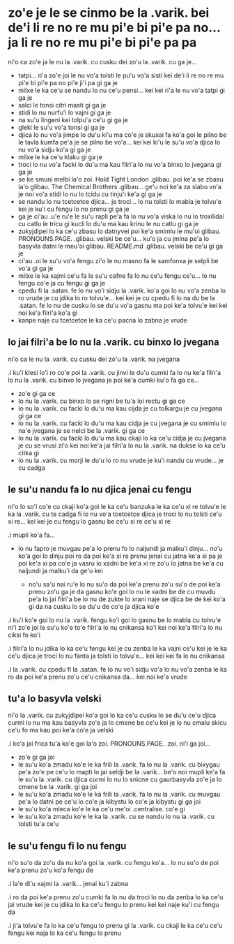 zo'e je le se cinmo be la .varik. bei de'i li re no re mu pi'e bi pi'e pa no... ja li re no re mu pi'e bi pi'e pa pa
====================================================================================================================

ni'o ca zo'e ja le nu la .varik. cu cusku dei zo'u la .varik. cu ga je...

* tatpi... ri'a zo'e joi le nu vo'a tolsti le pu'u vo'a sisti kei de'i li re no re mu pi'e bi pi'e pa no pi'e ji'i pa gi ga je
* milxe le ka ce'u se nandu lo nu ce'u pensi... kei kei ri'a le nu vo'a tatpi gi ga je
* salci le tonsi citri masti gi ga je
* stidi lo nu nurfu'i lo vajni gi ga je
* na su'u lingeni kei tolpu'a ce'u gi ga je
* gleki le su'u vo'a tonsi gi ga je
* djica lo nu vo'a jimpe lo du'u ki'u ma co'e je skuxai fa ko'a goi le pilno be le tavla kumfa pe'a je se pilno be vo'a... kei kei ki'u le su'u vo'a djica lo nu vo'a sidju ko'a gi ga je
* milxe le ka ce'u klaku gi ga je
* troci lo nu vo'a facki lo du'u ma kau filri'a lo nu vo'a binxo lo jvegana gi ga je
* se ke smuni melbi la'o zoi. Hold Tight London .glibau. poi ke'a se zbasu la'o glibau. The Chemical Brothers .glibau... ge'u noi ke'a za slabu vo'a je noi vo'a stidi lo nu lo tcidu cu tinju'i ke'a gi ga je
* se nandu lo nu tcetcetce djica... je troci... lo nu tolsti lo mabla je tolvu'e kei je ku'i cu fengu lo no prenu gi ga je
* ga je ci'au .u'e ru'e le su'u rapli pe'a fa lo nu vo'a viska lo nu lo troxilidai cu catlu le tricu gi kucli lo du'u ma kau krinu le nu catlu gi ga je
* zukyjdipei lo ka ce'u zbasu lo datnyvei poi ke'a smimlu le mu'oi glibau. PRONOUNS.PAGE. .glibau. velski be ce'u... ku'o ja cu jmina pe'a lo basyvla datni le meu'oi glibau. README.md .glibau. velski be ce'u gi ga je
* ci'au .oi le su'u vo'a fengu zi'o le nu masno fa le samfonxa je selpli be vo'a gi ga je
* milxe le ka xajmi ce'u fa le su'u cafne fa lo nu ce'u fengu ce'u... lo nu fengu co'e ja cu fengu gi ga je
* cpedu fi la .satan. fe lo nu vo'i sidju la .varik. ko'a goi lo nu vo'a zenba lo ro vrude je cu jdika lo ro tolvu'e... kei kei je cu cpedu fi lo na du be la .satan. fe lo nu de cusku lo se du'u vo'a gasnu ma poi ke'a tolvu'e kei kei noi ke'a filri'a ko'a gi
* kanpe naje cu tcetcetce le ka ce'u pacna lo zabna je vrude

## lo jai filri'a be lo nu la .varik. cu binxo lo jvegana
ni'o ca le nu la .varik. cu cusku dei zo'u la .varik. na jvegana

.i ku'i klesi lo'i ro co'e poi la .varik. cu jinvi le du'u cumki fa lo nu ke'a filri'a lo nu la .varik. cu binxo lo jvegana je poi ke'a cumki ku'o fa ga ce...

* zo'e gi ga ce
* lo nu la .varik. cu binxo lo se rigni be tu'a loi rectu gi ga ce
* lo nu la .varik. cu facki lo du'u ma kau cijda je cu tolkargu je cu jvegana gi ga ce
* lo nu la .varik. cu facki lo du'u ma kau cidja je cu jvegana je cu smimlu lo na'e jvegana je se nelci be la .varik. gi ga ce
* lo nu la .varik. cu facki lo du'u ma kau ckaji lo ka ce'u cidja je cu jvegana je cu se vrusi zi'o kei noi ke'a jai filri'a lo nu la .varik. na dukse lo ka ce'u citka gi
* lo nu la .varik. cu morji le du'u lo ro nu vrude je ku'i nandu cu vrude... je cu cadga

## le su'u nandu fa lo nu djica jenai cu fengu
ni'o lo so'i co'e cu ckaji ko'a goi le ka ce'u banzuka le ka ce'u xi re tolvu'e le ka la .varik. cu te cadga fi lo nu vo'a tcetcetce djica je troci lo nu tolsti ce'u xi re... kei kei je cu fengu lo gasnu be ce'u xi re ce'u xi re

.i mupli ko'a fa...

* lo nu fapro je muvgau pe'a lo prenu fo lo naljundi ja malku'i dinju... no'u ko'a goi lo dinju poi ro da poi ke'a xi re prenu jenai cu jatna ke'a xi pa je poi ke'a xi pa co'e ja vasru lo xadni be ke'a xi re zo'u lo jatna be ke'a cu naljundi ja malku'i da ge'u kei

  * no'u sa'u nai ru'e lo nu su'o da poi ke'a prenu zo'u su'o de poi ke'a prenu zo'u ga je da gasnu ko'e goi lo nu le xadni be de cu muvdu pe'a lo jai filri'a be lo nu de zukte lo xrani naje se djica be de kei ko'a gi da na cusku lo se du'u de co'e ja djica ko'e

.i ku'i ko'e goi lo nu la .varik. fengu ko'i goi lo gasnu be lo mabla cu tolvu'e ni'i zo'e joi le su'u ko'e to'e filri'a lo nu cnikansa ko'i kei noi ke'a filri'a lo nu ciksi fo ko'i

.i filri'a lo nu jdika lo ka ce'u fengu kei je cu zenba le ka vajni ce'u kei je le ka ce'u djica je troci lo nu fanta ja tolsti lo tolvu'e... kei kei kei fa lo nu cnikansa

.i la .varik. cu cpedu fi la .satan. fe lo nu vo'i sidju vo'a lo nu vo'a zenba le ka ro da poi ke'a prenu zo'u ce'u cnikansa da... kei noi ke'a vrude

## tu'a lo basyvla velski
ni'o la .varik. cu zukyjdipei ko'a goi lo ka ce'u cusku lo se du'u ce'u djica curmi lo nu ma kau basyvla zo'e ja lo cmene be ce'u kei je lo nu cmalu skicu ce'u fo ma kau poi ke'a co'e ja velski

.i ko'a jai frica tu'a ko'e goi la'o zoi. PRONOUNS.PAGE. .zoi. ni'i ga joi...

* zo'e gi ga joi
* le su'u ko'a zmadu ko'e le ka frili la .varik. fa lo nu la .varik. cu bixygau pe'a zo'e pe ce'u lo mapti lo jai seldji be la .varik... be'o noi mupli ke'a fa le su'u la .varik. cu djica curmi lo nu lo snicne cu gaurbasyvla zo'e ja lo cmene be la .varik. gi ga joi
* le su'u ko'a zmadu ko'e le ka frili la .varik. fa lo nu la .varik. cu muvgau pe'a lo datni pe ce'u lo co'e ja kibystu lo co'e ja kibystu gi ga joi
* le su'u ko'a mleca ko'e le ka ce'u me'oi .centralise. co'e gi
* le su'u ko'a zmadu ko'e le ka la .varik. cu se nandu lo nu la .varik. cu tolsti tu'a ce'u

## le su'u fengu fi lo nu fengu
ni'o su'o da zo'u da nu ko'a goi la .varik. cu fengu ko'a... lo nu su'o de poi ke'a prenu zo'u ko'a fengu de

.i la'e di'u xajmi la .varik... jenai ku'i zabna

.i ro da poi ke'a prenu zo'u cumki fa lo nu da troci lo nu da zenba lo ka ce'u jai vrude kei je cu jdika lo ka ce'u fengu lo prenu kei kei naje ku'i cu fengu da

.i ji'a tolvu'e fa lo ka ce'u fengu lo prenu gi la .varik. cu ckaji le ka ce'u ce'u fengu kei naja lo ka ce'u fengu lo prenu
